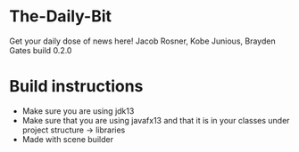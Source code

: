 # The-Daily-Bit
Get your daily dose of news here!
Jacob Rosner, Kobe Junious, Brayden Gates
build 0.2.0

# Build instructions
- Make sure you are using jdk13
- Make sure that you are using javafx13 and that it is in your classes under project structure -> libraries
- Made with scene builder
